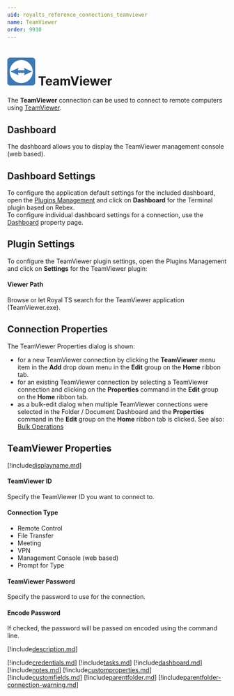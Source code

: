 ```yaml
---
uid: royalts_reference_connections_teamviewer
name: TeamViewer
order: 9910
---
```


# ![](/r2021/images/RoyalTS/Plugins/Connections/TeamViewer/SVG_PluginIcon_32.svg#img_header) TeamViewer
The **TeamViewer** connection can be used to connect to remote computers using [TeamViewer](https://www.teamviewer.com/).

## Dashboard
The dashboard allows you to display the TeamViewer management console (web based).

## Dashboard Settings
To configure the application default settings for the included dashboard, open the [Plugins Management](xref:royalts_intro_plugins) and click on **Dashboard** for the Terminal plugin based on Rebex.  
To configure individual dashboard settings for a connection, use the [Dashboard](#dashboard) property page.

## Plugin Settings
To configure the TeamViewer plugin settings, open the Plugins Management and click on **Settings** for the TeamViewer plugin:

#### Viewer Path
Browse or let Royal TS search for the TeamViewer application (TeamViewer.exe).

## Connection Properties
The TeamViewer Properties dialog is shown:
- for a new TeamViewer connection by clicking the **TeamViewer** menu item in the **Add** drop down menu in the **Edit** group on the **Home** ribbon tab.
- for an existing TeamViewer connection by selecting a TeamViewer connection and clicking on the **Properties** command in the **Edit** group on the **Home** ribbon tab.
- as a bulk-edit dialog when multiple TeamViewer connections were selected in the Folder / Document Dashboard and the **Properties** command in the **Edit** group on the **Home** ribbon tab is clicked. See also: [Bulk Operations](xref:royalts_tutorials_bulk)

## TeamViewer Properties
[!include[displayname.md](~/royalts/_shared/displayname.md)]

#### TeamViewer ID
Specify the TeamViewer ID you want to connect to.

#### Connection Type
- Remote Control
- File Transfer
- Meeting
- VPN
- Management Console (web based)
- Prompt for Type

#### TeamViewer Password
Specify the password to use for the connection.

#### Encode Password
If checked, the password will be passed on encoded using the command line.

[!include[description.md](~/royalts/_shared/description.md)]

[!include[credentials.md](~/royalts/_shared/credentials.md)]
[!include[tasks.md](~/royalts/_shared/tasks.md)]
[!include[dashboard.md](~/royalts/_shared/dashboard.md)]
[!include[notes.md](~/royalts/_shared/notes.md)]
[!include[customproperties.md](~/royalts/_shared/customproperties.md)]
[!include[customfields.md](~/royalts/_shared/customfields.md)]
[!include[parentfolder.md](~/royalts/_shared/parentfolder.md)]
[!include[parentfolder-connection-warning.md](~/royalts/_shared/parentfolder-connection-warning.md)]
